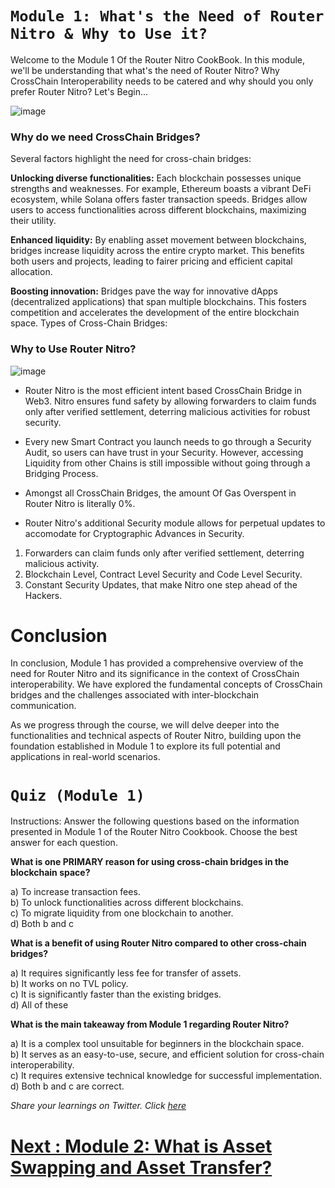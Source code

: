 # `Module 1: What's the Need of Router Nitro & Why to Use it?`

Welcome to the Module 1 Of the Router Nitro CookBook. In this module, we'll be understanding that what's the need of Router Nitro? Why CrossChain Interoperability needs to be catered and why should you only prefer Router Nitro? Let's Begin...

![image](https://github.com/router-resources/Router-Nitro-CookBook/assets/124175970/11cdb796-f40e-48ca-920d-23e3895dc0ce)

### Why do we need CrossChain Bridges?

Several factors highlight the need for cross-chain bridges:

**Unlocking diverse functionalities:** Each blockchain possesses unique strengths and weaknesses. For example, Ethereum boasts a vibrant DeFi ecosystem, while Solana offers faster transaction speeds. Bridges allow users to access functionalities across different blockchains, maximizing their utility.

**Enhanced liquidity:** By enabling asset movement between blockchains, bridges increase liquidity across the entire crypto market. This benefits both users and projects, leading to fairer pricing and efficient capital allocation.

**Boosting innovation:** Bridges pave the way for innovative dApps (decentralized applications) that span multiple blockchains. This fosters competition and accelerates the development of the entire blockchain space.
Types of Cross-Chain Bridges:

### Why to Use Router Nitro?

![image](https://github.com/router-resources/Router-Nitro-CookBook/assets/124175970/47fe0361-b156-4c24-920d-37d1e8062814)

- Router Nitro is the most efficient intent based CrossChain Bridge in Web3. Nitro ensures fund safety by allowing forwarders to claim funds only after verified settlement, deterring malicious activities for robust security.

- Every new Smart Contract you launch needs to go through a Security Audit, so users can have trust in your Security. However, accessing Liquidity from other Chains is still impossible without going through a Bridging Process.

- Amongst all CrossChain Bridges, the amount Of Gas Overspent in Router Nitro is literally 0%.

- Router Nitro's additional Security module allows for perpetual updates to accomodate for Cryptographic Advances in Security.

1. Forwarders can claim funds only after verified settlement, deterring malicious activity.
2. Blockchain Level, Contract Level Security and Code Level Security.
3. Constant Security Updates, that make Nitro one step ahead of the Hackers.


# Conclusion

In conclusion, Module 1 has provided a comprehensive overview of the need for Router Nitro and its significance in the context of CrossChain interoperability. We have explored the fundamental concepts of CrossChain bridges and the challenges associated with inter-blockchain communication.

As we progress through the course, we will delve deeper into the functionalities and technical aspects of Router Nitro, building upon the foundation established in Module 1 to explore its full potential and applications in real-world scenarios.

# `Quiz (Module 1)`

Instructions: Answer the following questions based on the information presented in Module 1 of the Router Nitro Cookbook. Choose the best answer for each question.

**What is one PRIMARY reason for using cross-chain bridges in the blockchain space?**

a) To increase transaction fees.<br>
b) To unlock functionalities across different blockchains.<br>
c) To migrate liquidity from one blockchain to another.<br>
d) Both b and c

**What is a benefit of using Router Nitro compared to other cross-chain bridges?**

a) It requires significantly less fee for transfer of assets.<br>
b) It works on no TVL policy.<br>
c) It is significantly faster than the existing bridges.<br>
d) All of these

**What is the main takeaway from Module 1 regarding Router Nitro?**

a) It is a complex tool unsuitable for beginners in the blockchain space.<br>
b) It serves as an easy-to-use, secure, and efficient solution for cross-chain interoperability.<br>
c) It requires extensive technical knowledge for successful implementation.<br>
d) Both b and c are correct.


*Share your learnings on Twitter. Click [here](https://clicktotweet.com/3Wp1K)*

# [Next : Module 2: What is Asset Swapping and Asset Transfer? ](Module2.md)
